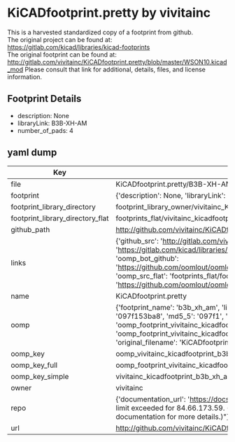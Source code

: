 # KiCADfootprint.pretty by vivitainc  
This is a harvested standardized copy of a footprint from github.  
The original project can be found at:  
https://gitlab.com/kicad/libraries/kicad-footprints  
The original footprint can be found at:
http://gitlab.com/vivitainc/KiCADfootprint.pretty/blob/master/WSON10.kicad_mod
Please consult that link for additional, details, files, and license information.  
## Footprint Details
* description: None  
* libraryLink: B3B-XH-AM  
* number_of_pads: 4  
## yaml dump  
| Key | Value |  
| --- | --- |  
| file | KiCADfootprint.pretty/B3B-XH-AM.kicad_mod |  
| footprint | {'description': None, 'libraryLink': 'B3B-XH-AM', 'number_of_pads': 4} |  
| footprint_library_directory | footprint_library_owner/vivitainc_KiCADfootprint.pretty |  
| footprint_library_directory_flat | footprints_flat/vivitainc_kicadfootprint_b3b_xh_am/working |  
| github_path | http://github.com/vivitainc/KiCADfootprint.pretty/blob/master/B3B-XH-AM.kicad_mod |  
| links | {'github_src': 'http://gitlab.com/vivitainc/KiCADfootprint.pretty/blob/master/WSON10.kicad_mod', 'github_src_repo': 'https://gitlab.com/kicad/libraries/kicad-footprints', 'oomp_bot': 'footprints/vivitainc_kicadfootprint_b3b_xh_am/working', 'oomp_bot_github': 'https://github.com/oomlout/oomlout_oomp_footprint_bot/tree/main/footprints/vivitainc_kicadfootprint_b3b_xh_am/working', 'oomp_src_flat': 'footprints_flat/footprints_flat/vivitainc_kicadfootprint_b3b_xh_am/working', 'oomp_src_flat_github': 'https://github.com/oomlout/oomlout_oomp_footprint_src/tree/main/footprints_flat/vivitainc_kicadfootprint_b3b_xh_am/working'} |  
| name | KiCADfootprint.pretty |  
| oomp | {'footprint_name': 'b3b_xh_am', 'library_name': 'kicadfootprint', 'md5': '097f153ba82f92aa02cc31a9fae4abb0', 'md5_10': '097f153ba8', 'md5_5': '097f1', 'md5_6': '097f15', 'oomp_key': 'oomp_vivitainc_kicadfootprint_b3b_xh_am', 'oomp_key_extra': 'oomp_footprint_vivitainc_kicadfootprint_b3b_xh_am', 'oomp_key_full': 'oomp_footprint_vivitainc_kicadfootprint_b3b_xh_am_097f15', 'oomp_key_simple': 'vivitainc_kicadfootprint_b3b_xh_am', 'original_filename': 'KiCADfootprint.pretty/B3B-XH-AM.kicad_mod', 'owner_name': 'vivitainc'} |  
| oomp_key | oomp_vivitainc_kicadfootprint_b3b_xh_am |  
| oomp_key_full | oomp_footprint_vivitainc_kicadfootprint_b3b_xh_am |  
| oomp_key_simple | vivitainc_kicadfootprint_b3b_xh_am |  
| owner | vivitainc |  
| repo | {'documentation_url': 'https://docs.github.com/rest/overview/resources-in-the-rest-api#rate-limiting', 'message': "API rate limit exceeded for 84.66.173.59. (But here's the good news: Authenticated requests get a higher rate limit. Check out the documentation for more details.)"} |  
| url | http://github.com/vivitainc/KiCADfootprint.pretty |  

